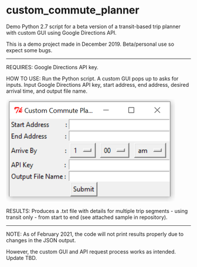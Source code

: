 # custom_commute_planner
Demo Python 2.7 script for a beta version of a transit-based trip planner with custom GUI using Google Directions API. 

This is a demo project made in December 2019. Beta/personal use so expect some bugs.

----------------------------------------------------------------

REQUIRES: Google Directions API key.

HOW TO USE: Run the Python script. A custom GUI pops up to asks for inputs. Input Google Directions API key, start address, end address, desired arrival time, and output file name.

![alt text](https://github.com/SharonWHLing/custom_commute_planner/blob/main/custom_commute_planner_GUI.png?raw=true)

RESULTS: Produces a .txt file with details for multiple trip segments - using transit only - from start to end (see attached sample in repository). 

----------------------------------------------------------------

NOTE: As of February 2021, the code will not print results properly due to changes in the JSON output. 

However, the custom GUI and API request process works as intended. Update TBD. 
